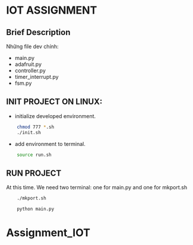 # IOT ASSIGNMENT

## Brief Description

Những file dev chính:
- main.py
- adafruit.py
- controller.py
- timer_interrupt.py
- fsm.py


## INIT PROJECT ON LINUX:
- initialize developed environment.

```bash
    chmod 777 *.sh
    ./init.sh
```
- add environment to terminal.

```bash
    source run.sh
```

## RUN PROJECT

At this time. We need two terminal: one for main.py and one for mkport.sh
```bash
    ./mkport.sh
```
```bash
    python main.py
```



# Assignment_IOT
